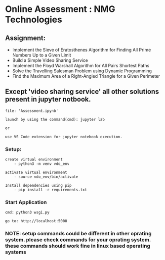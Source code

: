# Online Assessment : NMG Technologies

## Assignment:

- Implement the Sieve of Eratosthenes Algorithm for Finding All Prime Numbers Up to a Given
  Limit
- Build a Simple Video Sharing Service
- Implement the Floyd Warshall Algorithm for All Pairs Shortest Paths
- Solve the Travelling Salesman Problem using Dynamic Programming
- Find the Maximum Area of a Right-Angled Triangle for a Given Perimeter

## Except 'video sharing service' all other solutions present in jupyter notbook.

    file: 'Assessment.ipynb'

    launch by using the command(cmd): jupyter lab

    or

    use VS Code extension for jupyter notebook execution.

### Setup:

    create virtual environment
        - python3 -m venv vdo_env

    activate virtual environment
        - source vdo_env/bin/activate

    Install dependencies using pip
        - pip install -r requirements.txt

### Start Application

    cmd: python3 wsgi.py

    go to: http://localhost:5000

### NOTE: setup commands could be different in other oprating system. please check commands for your oprating system. these commands should work fine in linux based operating systems
